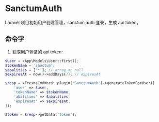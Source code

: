 # SanctumAuth

Laravel 项目初始用户创建管理，sanctum auth 登录，生成 api token。


## 命令字

1. 获取用户登录的 api token:
```php
$user = \App\Models\User::first();
$tokenName = 'sanctum';
$abalities = ['*']; // array or null
$expiresAt = now()->addDays(7); // expiresAt

$resp = \FresnsCmdWord::plugin('SanctumAuth')->generateTokenForUser([
    'user' => $user,
    'tokenName' => $tokenName,
    'abalities' => $abalities,
    'expiresAt' => $expiresAt,
]);

$token = $resp->getData('token');
```
